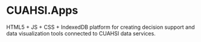 CUAHSI.Apps
===========

HTML5 + JS + CSS + IndexedDB platform for creating decision support and data visualization tools connected to CUAHSI data services.
